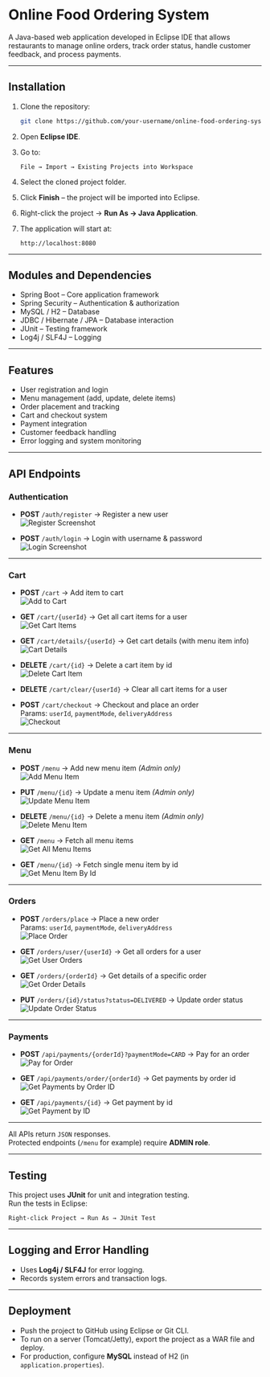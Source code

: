 # Online Food Ordering System

A Java-based web application developed in Eclipse IDE that allows restaurants to manage online orders, track order status, handle customer feedback, and process payments.

---

## Installation

1. Clone the repository:
   ```bash
   git clone https://github.com/your-username/online-food-ordering-system.git
   ```

2. Open **Eclipse IDE**.
3. Go to:

   ```
   File → Import → Existing Projects into Workspace
   ```
4. Select the cloned project folder.
5. Click **Finish** – the project will be imported into Eclipse.
6. Right-click the project → **Run As → Java Application**.
7. The application will start at:

   ```
   http://localhost:8080
   ```

---

## Modules and Dependencies

* Spring Boot – Core application framework  
* Spring Security – Authentication & authorization  
* MySQL / H2 – Database  
* JDBC / Hibernate / JPA – Database interaction  
* JUnit – Testing framework  
* Log4j / SLF4J – Logging

---

## Features

* User registration and login  
* Menu management (add, update, delete items)  
* Order placement and tracking  
* Cart and checkout system  
* Payment integration  
* Customer feedback handling  
* Error logging and system monitoring

---

## API Endpoints

### Authentication

- **POST** `/auth/register` → Register a new user  
  ![Register Screenshot](./screenshots/REGISTER.png)

- **POST** `/auth/login` → Login with username & password  
  ![Login Screenshot](./screenshots/LOGIN.png)

---

### Cart

- **POST** `/cart` → Add item to cart  
  ![Add to Cart](./screenshots/POST_CART.png)

- **GET** `/cart/{userId}` → Get all cart items for a user  
  ![Get Cart Items](./screenshots/GET_CART_ID.png)

- **GET** `/cart/details/{userId}` → Get cart details (with menu item info)  
  ![Cart Details](./screenshots/GET_CART_DETAILS.png)

- **DELETE** `/cart/{id}` → Delete a cart item by id  
  ![Delete Cart Item](./screenshots/DELETE_CART_ID.png)

- **DELETE** `/cart/clear/{userId}` → Clear all cart items for a user  
  

- **POST** `/cart/checkout` → Checkout and place an order  
  Params: `userId`, `paymentMode`, `deliveryAddress`  
  ![Checkout](./screenshots/POST_CART_CHECKOUT.png)

---

### Menu

- **POST** `/menu` → Add new menu item *(Admin only)*  
  ![Add Menu Item](./screenshots/POST_MENU.png)

- **PUT** `/menu/{id}` → Update a menu item *(Admin only)*  
  ![Update Menu Item](./screenshots/PUT_MENU.png)

- **DELETE** `/menu/{id}` → Delete a menu item *(Admin only)*  
  ![Delete Menu Item](./screenshots/DELETE_MENU.png)

- **GET** `/menu` → Fetch all menu items  
  ![Get All Menu Items](./screenshots/GET_MENU.png)

- **GET** `/menu/{id}` → Fetch single menu item by id  
  ![Get Menu Item By Id](./screenshots/GET_MENU_ID.png)

---

### Orders

- **POST** `/orders/place` → Place a new order  
  Params: `userId`, `paymentMode`, `deliveryAddress`  
  ![Place Order](./screenshots/POST_ORDERS_PLACE.png)

- **GET** `/orders/user/{userId}` → Get all orders for a user  
  ![Get User Orders](./screenshots/GET_ORDERS_USER.png)

- **GET** `/orders/{orderId}` → Get details of a specific order  
  ![Get Order Details](./screenshots/GET_ORDERID.png)

- **PUT** `/orders/{id}/status?status=DELIVERED` → Update order status  
  ![Update Order Status](./screenshots/PUT_ORDER_STATUS.png)

---

### Payments

- **POST** `/api/payments/{orderId}?paymentMode=CARD` → Pay for an order  
  ![Pay for Order](./screenshots/POST_PAYMENT.png)

- **GET** `/api/payments/order/{orderId}` → Get payments by order id  
  ![Get Payments by Order ID](./screenshots/GET_PAYMENTS_ORDERID.png)

- **GET** `/api/payments/{id}` → Get payment by id  
  ![Get Payment by ID](./screenshots/GET_PAYMENTS_ID.png)

---

All APIs return `JSON` responses.  
Protected endpoints (`/menu` for example) require **ADMIN role**.

---

## Testing

This project uses **JUnit** for unit and integration testing.  
Run the tests in Eclipse:

```
Right-click Project → Run As → JUnit Test
```

---

## Logging and Error Handling

* Uses **Log4j / SLF4J** for error logging.  
* Records system errors and transaction logs.

---

## Deployment

* Push the project to GitHub using Eclipse or Git CLI.  
* To run on a server (Tomcat/Jetty), export the project as a WAR file and deploy.  
* For production, configure **MySQL** instead of H2 (in `application.properties`).
